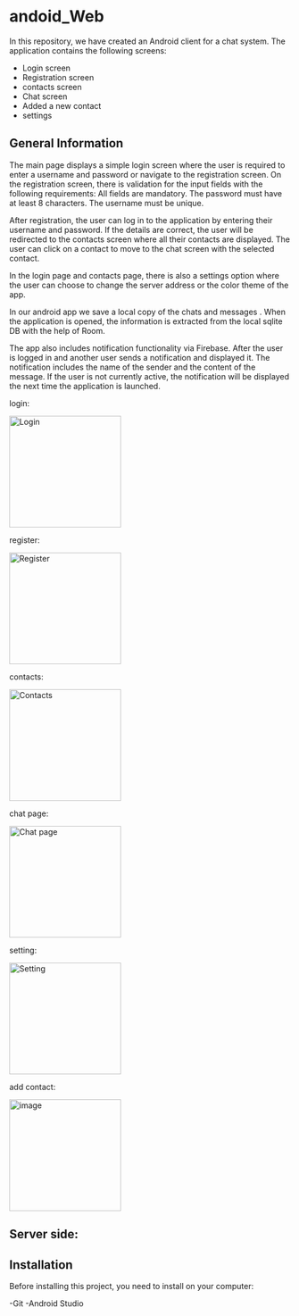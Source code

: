 # andoid_Web

In this repository, we have created an Android client for a chat system. The application contains the following screens:
- Login screen
- Registration screen
- contacts screen
- Chat screen
- Added a new contact
- settings

## General Information
The main page displays a simple login screen where the user is required to enter a username and password or navigate to the registration screen.
On the registration screen, there is validation for the input fields with the following requirements:
    All fields are mandatory.
    The password must have at least 8 characters.
    The username must be unique.

After registration, the user can log in to the application by entering their username and password. If the details are correct, the user will be
redirected to the contacts screen where all their contacts are displayed. The user can click on a contact to move to the chat screen with the selected contact.

In the login page and contacts page, there is also a settings option where the user can choose to change the server address or the color theme of the app.

In our android app we save a local copy of the chats and messages .
When the application is opened, the information is extracted from the local sqlite DB with the help of
Room. 

The app also includes notification functionality via Firebase. After the user is logged in and another user sends a notification and displayed it. The notification includes the name of the sender and the content of the message.
If the user is not currently active, the notification will be displayed the next time the application is launched.

login:

<img src="https://github.com/danadanile/andoid_Web/assets/117977429/f720ca00-5dbf-46ad-932e-6b6b4c75c81b" alt="Login" width="200">

register:

<img src="https://github.com/danadanile/andoid_Web/assets/117977429/2bb48b65-e1cf-44f3-a68a-9248c772677d" alt="Register" width="200">

contacts:

<img src="https://github.com/danadanile/andoid_Web/assets/117977429/075c9cdb-c5f4-4eac-9ac2-835db38cf994" alt="Contacts" width="200">

chat page:

<img src="https://github.com/danadanile/andoid_Web/assets/117977429/7ad8809a-40b4-4d0a-9be5-5801e98d9b86" alt="Chat page" width="200">

setting:

<img src="https://github.com/danadanile/andoid_Web/assets/117977429/54dc321d-8b08-4045-957c-42a1fcef2f9a" alt="Setting" width="200">

add contact:

<img src="https://github.com/danadanile/andoid_Web/assets/117977429/46ca340b-a83c-4b7c-bd0e-4f96b7a75d4e" alt="image" width="200">





## Server side:



## Installation

Before installing this project, you need to install on your computer:

-Git
-Android Studio

